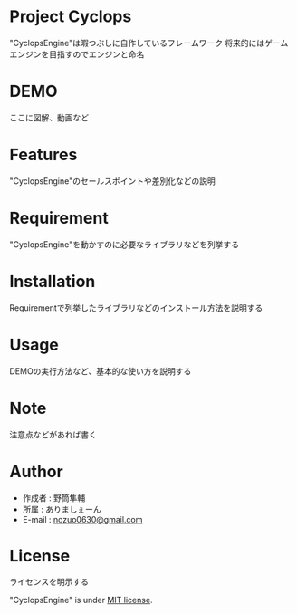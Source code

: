 # Project Cyclops

"CyclopsEngine"は暇つぶしに自作しているフレームワーク
将来的にはゲームエンジンを目指すのでエンジンと命名

# DEMO

ここに図解、動画など

# Features

"CyclopsEngine"のセールスポイントや差別化などの説明

# Requirement

"CyclopsEngine"を動かすのに必要なライブラリなどを列挙する

# Installation

Requirementで列挙したライブラリなどのインストール方法を説明する

# Usage

DEMOの実行方法など、基本的な使い方を説明する

# Note

注意点などがあれば書く

# Author
* 作成者  : 野筒隼輔
* 所属    : ありましぇーん
* E-mail  : nozuo0630@gmail.com

# License
ライセンスを明示する

"CyclopsEngine" is under [MIT license](https://en.wikipedia.org/wiki/MIT_License).
